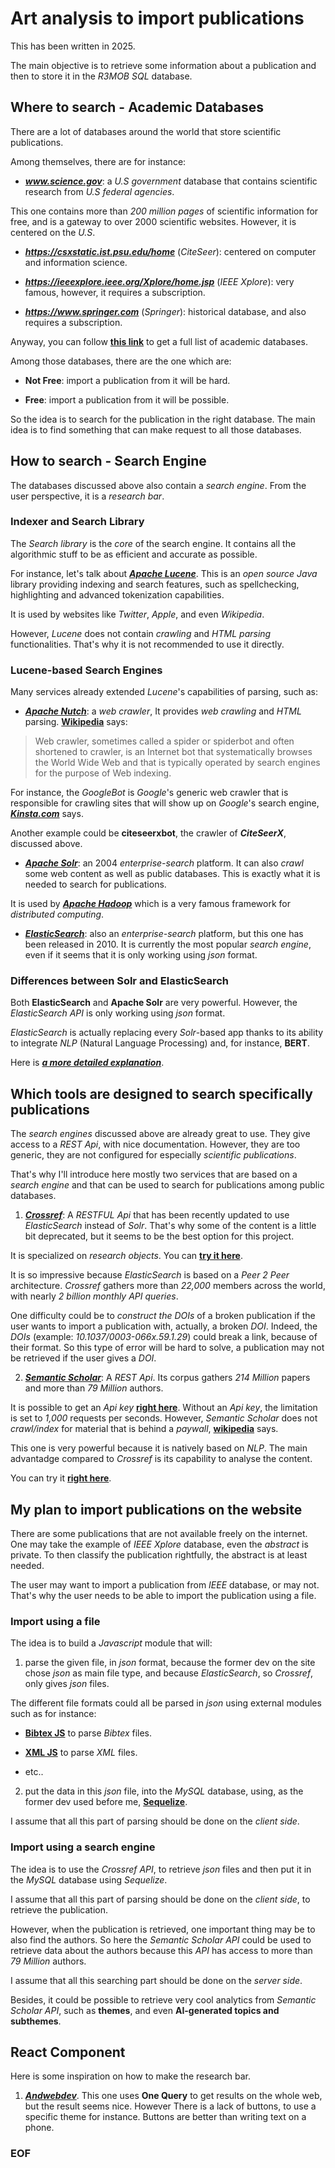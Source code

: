 # Art analysis to import publications

This has been written in 2025.

The main objective is to retrieve some information about a publication
and then to store it in the *R3MOB* *SQL* database.

## Where to search - Academic Databases

There are a lot of databases around the world that store scientific publications.

Among themselves, there are for instance:

- ***www.science.gov***: a *U.S government* database that contains scientific
research from *U.S federal agencies*.

This one contains more than *200 million pages* of scientific information for free,
and is a gateway to over 2000 scientific websites.
However, it is centered on the *U.S*.

- ***https://csxstatic.ist.psu.edu/home*** (*CiteSeer*): centered on computer
and information science.

- ***https://ieeexplore.ieee.org/Xplore/home.jsp*** (*IEEE Xplore*): very famous,
however, it requires a subscription.

- ***https://www.springer.com*** (*Springer*): historical database, and also
requires a subscription.


Anyway, you can follow [__this link__](https://en.wikipedia.org/wiki/List_of_academic_databases_and_search_engines)
to get a full list of academic databases.


Among those databases, there are the one which are:

- **Not Free**: import a publication from it will be hard.

- **Free**: import a publication from it will be possible.


So the idea is to search for the publication in the right database.
The main idea is to find something that can make request to all those databases.

## How to search - Search Engine

The databases discussed above also contain a *search engine*.
From the user perspective, it is a *research bar*.

### Indexer and Search Library

The *Search library* is the *core* of the search engine. It contains all
the algorithmic stuff to be as efficient and accurate as possible.

For instance, let's talk about [__***Apache Lucene***__](https://lucene.apache.org/core/).
This is an *open source* *Java* library providing indexing and search features,
such as spellchecking, highlighting and advanced tokenization capabilities.

It is used by websites like *Twitter*, *Apple*, and even *Wikipedia*.

However, *Lucene* does not contain *crawling* and *HTML parsing* functionalities.
That's why it is not recommended to use it directly.

### Lucene-based Search Engines

Many services already extended *Lucene*'s capabilities of parsing, such as:

- [__***Apache Nutch***__](https://github.com/apache/nutch): a *web crawler*,
It provides *web crawling* and *HTML* parsing.
[__Wikipedia__](https://en.wikipedia.org/wiki/Web_crawler) says:

> Web crawler, sometimes called a spider or spiderbot and often shortened to crawler,
> is an Internet bot that systematically browses the World Wide Web and
> that is typically operated by search engines for the purpose of Web indexing.

For instance, the *GoogleBot* is *Google*'s generic web crawler that is
responsible for crawling sites that will show up on *Google*'s search engine,
[__***Kinsta.com***__](https://kinsta.com/blog/crawler-list/) says.

Another example could be **citeseerxbot**, the crawler of ***CiteSeerX***,
discussed above.

- [__***Apache Solr***__](https://solr.apache.org/): an 2004 *enterprise-search*
platform. It can also *crawl* some web content as well as public databases.
This is exactly what it is needed to search for publications.

It is used by [__***Apache Hadoop***__](https://hadoop.apache.org/) which is
a very famous framework for *distributed computing*.

- [__***ElasticSearch***__](https://www.elastic.co/elasticsearch): also an
*enterprise-search* platform, but this one has been released in 2010.
It is currently the most popular *search engine*, even if it seems that
it is only working using *json* format.

### Differences between Solr and ElasticSearch

Both **ElasticSearch** and **Apache Solr** are very powerful.
However, the *ElasticSearch* *API* is only working using *json* format.

*ElasticSearch* is actually replacing every *Solr*-based app thanks to its
ability to integrate *NLP* (Natural Language Processing) and, for instance,
**BERT**.

Here is [__***a more detailed explanation***__](https://www.capellasolutions.com/blog/solr-vs-elasticsearch-which-search-engine-is-right-for-you-lets-compare).

## Which tools are designed to search specifically publications

The *search engines* discussed above are already great to use.
They give access to a *REST Api*, with nice documentation.
However, they are too generic, they are not configured for especially
*scientific publications*.

That's why I'll introduce here mostly two services that are based on a
*search engine* and that can be used to search for publications among public
databases.

1. [__***Crossref***__](https://api.crossref.org/swagger-ui/index.html):
A *RESTFUL Api* that has been recently updated to use *ElasticSearch* instead
of *Solr*. That's why some of the content is a little bit deprecated, but
it seems to be the best option for this project.

It is specialized on *research objects*. You can [__try it here__](https://www.crossref.org/).

It is so impressive because *ElasticSearch* is based on a 
*Peer 2 Peer* architecture. *Crossref* gathers more than *22,000* members
across the world, with nearly *2 billion monthly API queries*.

One difficulty could be to *construct the DOIs* of a broken publication if
the user wants to import a publication with, actually, a broken *DOI*.
Indeed, the *DOIs* (example: *10.1037/0003-066x.59.1.29*) could break a link,
because of their format. So this type of error will be hard to solve, a publication
may not be retrieved if the user gives a *DOI*.

2. [__***Semantic Scholar***__](ttps://api.semanticscholar.org/api-docs): A
*REST Api*. Its corpus gathers *214 Million* papers and more than *79 Million*
authors.

It is possible to get an *Api key* [__right here__](https://www.semanticscholar.org/product/api).
Without an *Api key*, the limitation is set to *1,000* requests per seconds.
However, *Semantic Scholar* does not *crawl/index* for material that is behind a
*paywall*, [__wikipedia__](https://en.wikipedia.org/wiki/Semantic_Scholar) says.

This one is very powerful because it is natively based on *NLP*. The main
advantadge compared to *Crossref* is its capability to analyse the content.

You can try it [__right here__](https://www.semanticscholar.org/).

## My plan to import publications on the website

There are some publications that are not available freely on the internet.
One may take the example of *IEEE Xplore* database, even the *abstract* is
private.
To then classify the publication rightfully, the abstract is at least needed.

The user may want to import a publication from *IEEE* database, or may not.
That's why the user needs to be able to import the publication using a file.

### Import using a file

The idea is to build a *Javascript* module that will:

1. parse the given file, in *json* format, because the former dev on the site
chose *json* as main file type, and because *ElasticSearch*, so *Crossref*,
only gives *json* files.


The different file formats could all be parsed in *json* using external
modules such as for instance:

- [__Bibtex JS__](https://github.com/digitalheir/bibtex-js) to parse *Bibtex*
files.

- [__XML JS__](https://github.com/nashwaan/xml-js) to parse *XML* files.

- etc..


2. put the data in this *json* file, into the *MySQL* database, using, as the
former dev used before me, [__Sequelize__](https://sequelize.org/).


I assume that all this part of parsing should be done on the *client side*.

### Import using a search engine

The idea is to use the *Crossref* *API*, to retrieve
*json* files and then put it in the *MySQL* database using *Sequelize*.

I assume that all this part of parsing should be done on the *client side*,
to retrieve the publication.

However, when the publication is retrieved, one important thing may be to also
find the authors. So here the *Semantic Scholar* *API* could be used to
retrieve data about the authors because this *API* has access to more than
*79 Million* authors.

I assume that all this searching part should be done on the *server side*.

Besides, it could be possible to retrieve very cool analytics from
*Semantic Scholar* *API*, such as **themes**,
and even **AI-generated topics and subthemes**.

## React Component

Here is some inspiration on how to make the research bar.

1. [***Andwebdev***](https://medium.com/@andwebdev/design-and-develop-a-functional-search-bar-in-react-44321ed3c244).
This one uses **One Query** to get results on the whole web, but the result
seems nice. However There is a lack of buttons, to use a specific theme
for instance. Buttons are better than writing text on a phone.

### EOF


